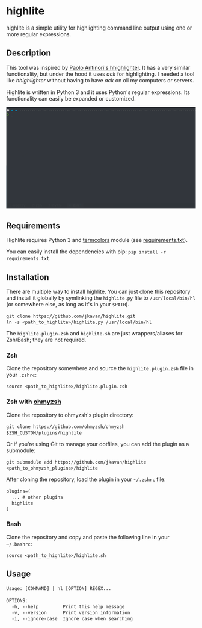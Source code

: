 # highlite

highlite is a simple utility for highlighting command line output using one or more regular expressions.

## Description

This tool was inspired by [Paolo Antinori's hhighlighter](https://github.com/paoloantinori/hhighlighter). It has a very similar functionality, but under the hood it uses _ack_ for highlighting. I needed a tool like _hhighlighter_ without having to have _ack_ on oll my computers or servers.

Highlite is written in Python 3 and it uses Python's regular expressions. Its functionality can easily be expanded or customized.

![Demo](screenshots/demo.gif)

## Requirements

Highlite requires Python 3 and [termcolors](https://pypi.org/project/termcolor/) module (see [requirements.txt](requirements.txt)).

You can easily install the dependencies with pip: `pip install -r requirements.txt`.

## Installation

There are multiple way to install highlite. You can just clone this repository and install it globally by symlinking the `highlite.py` file to `/usr/local/bin/hl` (or somewhere else, as long as it's in your `$PATH`).

```shell
git clone https://github.com/jkavan/highlite.git
ln -s <path_to_highlite>/highlite.py /usr/local/bin/hl
```

The `highlite.plugin.zsh` and `highlite.sh` are just wrappers/aliases for Zsh/Bash; they are not required.

### Zsh

Clone the repository somewhere and source the `highlite.plugin.zsh` file in your `.zshrc`:

```shell
source <path_to_highlite>/highlite.plugin.zsh
```

### Zsh with [ohmyzsh](https://github.com/ohmyzsh/ohmyzsh)

Clone the repository to ohmyzsh's plugin directory:

```shell
git clone https://github.com/ohmyzsh/ohmyzsh $ZSH_CUSTOM/plugins/highlite
```

Or if you're using Git to manage your dotfiles, you can add the plugin as a submodule:

```shell
git submodule add https://github.com/jkavan/highlite <path_to_ohmyzsh_plugins>/highlite
```

After cloning the repository, load the plugin in your `~/.zshrc` file:

```shell
plugins=(
  ... # other plugins
  highlite
)
```

### Bash

Clone the repository and copy and paste the following line in your `~/.bashrc`:

```shell
source <path_to_highlite>/highlite.sh
```

## Usage

```shell
Usage: [COMMAND] | hl [OPTION] REGEX...

OPTIONS:
  -h, --help         Print this help message
  -v, --version      Print version information
  -i, --ignore-case  Ignore case when searching
```
